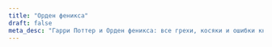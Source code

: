 ```yaml
---
title: "Орден феникса"
draft: false
meta_desc: "Гарри Поттер и Орден феникса: все грехи, косяки и ошибки книги"
---
```

